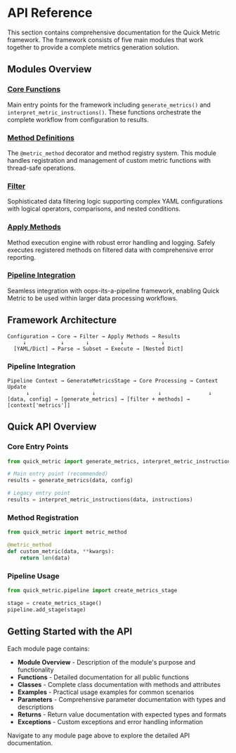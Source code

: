 # API Reference

This section contains comprehensive documentation for the Quick Metric framework. The framework consists of five main modules that work together to provide a complete metrics generation solution.

## Modules Overview

### [Core Functions](core.md)
Main entry points for the framework including `generate_metrics()` and `interpret_metric_instructions()`. These functions orchestrate the complete workflow from configuration to results.

### [Method Definitions](method_definitions.md)
The `@metric_method` decorator and method registry system. This module handles registration and management of custom metric functions with thread-safe operations.

### [Filter](filter.md)
Sophisticated data filtering logic supporting complex YAML configurations with logical operators, comparisons, and nested conditions.

### [Apply Methods](apply_methods.md)  
Method execution engine with robust error handling and logging. Safely executes registered methods on filtered data with comprehensive error reporting.

### [Pipeline Integration](pipeline.md)
Seamless integration with oops-its-a-pipeline framework, enabling Quick Metric to be used within larger data processing workflows.

## Framework Architecture

```text
Configuration → Core → Filter → Apply Methods → Results
     ↓           ↓       ↓          ↓            ↓
  [YAML/Dict] → Parse → Subset → Execute → [Nested Dict]
```

### Pipeline Integration

```text
Pipeline Context → GenerateMetricsStage → Core Processing → Context Update
      ↓                    ↓                    ↓               ↓
[data, config] → [generate_metrics] → [filter + methods] → [context['metrics']]
```

## Quick API Overview

### Core Entry Points

```python
from quick_metric import generate_metrics, interpret_metric_instructions

# Main entry point (recommended)
results = generate_metrics(data, config)

# Legacy entry point  
results = interpret_metric_instructions(data, instructions)
```

### Method Registration

```python
from quick_metric import metric_method

@metric_method
def custom_metric(data, **kwargs):
    return len(data)
```

### Pipeline Usage

```python
from quick_metric.pipeline import create_metrics_stage

stage = create_metrics_stage()
pipeline.add_stage(stage)
```

## Getting Started with the API

Each module page contains:

- **Module Overview** - Description of the module's purpose and functionality
- **Functions** - Detailed documentation for all public functions
- **Classes** - Complete class documentation with methods and attributes  
- **Examples** - Practical usage examples for common scenarios
- **Parameters** - Comprehensive parameter documentation with types and descriptions
- **Returns** - Return value documentation with expected types and formats
- **Exceptions** - Custom exceptions and error handling information

Navigate to any module page above to explore the detailed API documentation.
